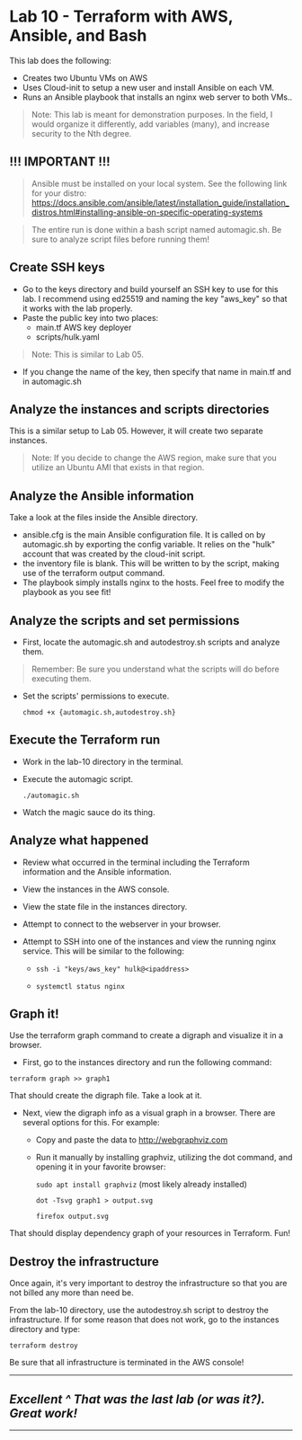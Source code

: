 # Lab 10 - Terraform with AWS, Ansible, and Bash
This lab does the following:
- Creates two Ubuntu VMs on AWS
- Uses Cloud-init to setup a new user and install Ansible on each VM. 
- Runs an Ansible playbook that installs an nginx web server to both VMs..
  
> Note: This lab is meant for demonstration purposes. In the field, I would organize it differently, add variables (many), and increase security to the Nth degree.

## !!! IMPORTANT !!!

> Ansible must be installed on your local system. See the following link for your distro: https://docs.ansible.com/ansible/latest/installation_guide/installation_distros.html#installing-ansible-on-specific-operating-systems

> The entire run is done within a bash script named automagic.sh. Be sure to analyze script files before running them!


## Create SSH keys
- Go to the keys directory and build yourself an SSH key to use for this lab. I recommend using ed25519 and naming the key "aws_key" so that it works with the lab properly.
- Paste the public key into two places:
  - main.tf AWS key deployer
  - scripts/hulk.yaml
> Note: This is similar to Lab 05.
- If you change the name of the key, then specify that name in main.tf and in automagic.sh

## Analyze the instances and scripts directories
This is a similar setup to Lab 05. However, it will create two separate instances. 

> Note: If you decide to change the AWS region, make sure that you utilize an Ubuntu AMI that exists in that region.

## Analyze the Ansible information
Take a look at the files inside the Ansible directory.
- ansible.cfg is the main Ansible configuration file. It is called on by automagic.sh by exporting the config variable. It relies on the "hulk" account that was created by the cloud-init script.
- the inventory file is blank. This will be written to by the script, making use of the terraform output command.
- The playbook simply installs nginx to the hosts. Feel free to modify the playbook as you see fit!

## Analyze the scripts and set permissions
- First, locate the automagic.sh and autodestroy.sh scripts and analyze them. 
  
> Remember: Be sure you understand what the scripts will do before executing them.
  
- Set the scripts' permissions to execute.
  
  `chmod +x {automagic.sh,autodestroy.sh}`

## Execute the Terraform run
- Work in the lab-10 directory in the terminal.
- Execute the automagic script.
  
  `./automagic.sh`
  
- Watch the magic sauce do its thing.

## Analyze what happened
- Review what occurred in the terminal including the Terraform information and the Ansible information.
- View the instances in the AWS console.
- View the state file in the instances directory.
- Attempt to connect to the webserver in your browser.
- Attempt to SSH into one of the instances and view the running nginx service. This will be similar to the following:
  
  - `ssh -i "keys/aws_key" hulk@<ipaddress>`
  
  - `systemctl status nginx`

## Graph it!
Use the terraform graph command to create a digraph and visualize it in a browser. 

- First, go to the instances directory and run the following command:

`terraform graph >> graph1`

That should create the digraph file. Take a look at it.

- Next, view the digraph info as a visual graph in a browser. There are several options for this. For example:
  - Copy and paste the data to http://webgraphviz.com
  - Run it manually by installing graphviz, utilizing the dot command, and opening it in your favorite browser:
    
    `sudo apt install graphviz`  (most likely already installed)
    
    `dot -Tsvg graph1 > output.svg`
    
    `firefox output.svg`

That should display dependency graph of your resources in Terraform. Fun!

## Destroy the infrastructure
Once again, it's very important to destroy the infrastructure so that you are not billed any more than need be.

From the lab-10 directory, use the autodestroy.sh script to destroy the infrastructure. If for some reason that does not work, go to the instances directory and type:

`terraform destroy`

Be sure that all infrastructure is terminated in the AWS console!
    
---
## *Excellent ^ That was the last lab (or was it?). Great work!*
---